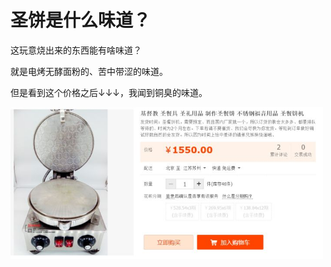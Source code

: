 # 圣饼是什么味道？

这玩意烧出来的东西能有啥味道？

就是电烤无酵面粉的、苦中带涩的味道。



但是看到这个价格之后↓↓↓，我闻到铜臭的味道。

<img src="6.20.1.jpg" width="500">